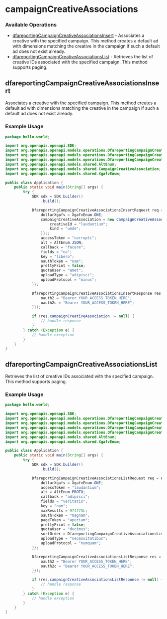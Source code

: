 # campaignCreativeAssociations

### Available Operations

* [dfareportingCampaignCreativeAssociationsInsert](#dfareportingcampaigncreativeassociationsinsert) - Associates a creative with the specified campaign. This method creates a default ad with dimensions matching the creative in the campaign if such a default ad does not exist already.
* [dfareportingCampaignCreativeAssociationsList](#dfareportingcampaigncreativeassociationslist) - Retrieves the list of creative IDs associated with the specified campaign. This method supports paging.

## dfareportingCampaignCreativeAssociationsInsert

Associates a creative with the specified campaign. This method creates a default ad with dimensions matching the creative in the campaign if such a default ad does not exist already.

### Example Usage

```java
package hello.world;

import org.openapis.openapi.SDK;
import org.openapis.openapi.models.operations.DfareportingCampaignCreativeAssociationsInsertRequest;
import org.openapis.openapi.models.operations.DfareportingCampaignCreativeAssociationsInsertResponse;
import org.openapis.openapi.models.operations.DfareportingCampaignCreativeAssociationsInsertSecurity;
import org.openapis.openapi.models.shared.AltEnum;
import org.openapis.openapi.models.shared.CampaignCreativeAssociation;
import org.openapis.openapi.models.shared.XgafvEnum;

public class Application {
    public static void main(String[] args) {
        try {
            SDK sdk = SDK.builder()
                .build();

            DfareportingCampaignCreativeAssociationsInsertRequest req = new DfareportingCampaignCreativeAssociationsInsertRequest("maiores", "voluptatem") {{
                dollarXgafv = XgafvEnum.ONE;
                campaignCreativeAssociation = new CampaignCreativeAssociation() {{
                    creativeId = "laudantium";
                    kind = "unde";
                }};;
                accessToken = "corrupti";
                alt = AltEnum.JSON;
                callback = "facere";
                fields = "ea";
                key = "libero";
                oauthToken = "nam";
                prettyPrint = false;
                quotaUser = "amet";
                uploadType = "adipisci";
                uploadProtocol = "minus";
            }};            

            DfareportingCampaignCreativeAssociationsInsertResponse res = sdk.campaignCreativeAssociations.dfareportingCampaignCreativeAssociationsInsert(req, new DfareportingCampaignCreativeAssociationsInsertSecurity("hic", "similique") {{
                oauth2 = "Bearer YOUR_ACCESS_TOKEN_HERE";
                oauth2c = "Bearer YOUR_ACCESS_TOKEN_HERE";
            }});

            if (res.campaignCreativeAssociation != null) {
                // handle response
            }
        } catch (Exception e) {
            // handle exception
        }
    }
}
```

## dfareportingCampaignCreativeAssociationsList

Retrieves the list of creative IDs associated with the specified campaign. This method supports paging.

### Example Usage

```java
package hello.world;

import org.openapis.openapi.SDK;
import org.openapis.openapi.models.operations.DfareportingCampaignCreativeAssociationsListRequest;
import org.openapis.openapi.models.operations.DfareportingCampaignCreativeAssociationsListResponse;
import org.openapis.openapi.models.operations.DfareportingCampaignCreativeAssociationsListSecurity;
import org.openapis.openapi.models.operations.DfareportingCampaignCreativeAssociationsListSortOrderEnum;
import org.openapis.openapi.models.shared.AltEnum;
import org.openapis.openapi.models.shared.XgafvEnum;

public class Application {
    public static void main(String[] args) {
        try {
            SDK sdk = SDK.builder()
                .build();

            DfareportingCampaignCreativeAssociationsListRequest req = new DfareportingCampaignCreativeAssociationsListRequest("fuga", "consectetur") {{
                dollarXgafv = XgafvEnum.ONE;
                accessToken = "laudantium";
                alt = AltEnum.PROTO;
                callback = "adipisci";
                fields = "veritatis";
                key = "nam";
                maxResults = 974775L;
                oauthToken = "magnam";
                pageToken = "aperiam";
                prettyPrint = false;
                quotaUser = "ducimus";
                sortOrder = DfareportingCampaignCreativeAssociationsListSortOrderEnum.DESCENDING;
                uploadType = "necessitatibus";
                uploadProtocol = "numquam";
            }};            

            DfareportingCampaignCreativeAssociationsListResponse res = sdk.campaignCreativeAssociations.dfareportingCampaignCreativeAssociationsList(req, new DfareportingCampaignCreativeAssociationsListSecurity("doloribus", "eligendi") {{
                oauth2 = "Bearer YOUR_ACCESS_TOKEN_HERE";
                oauth2c = "Bearer YOUR_ACCESS_TOKEN_HERE";
            }});

            if (res.campaignCreativeAssociationsListResponse != null) {
                // handle response
            }
        } catch (Exception e) {
            // handle exception
        }
    }
}
```

